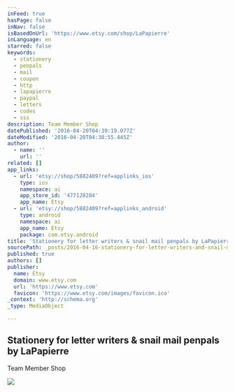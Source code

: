 ```yaml
---
inFeed: true
hasPage: false
inNav: false
isBasedOnUrl: 'https://www.etsy.com/shop/LaPapierre'
inLanguage: en
starred: false
keywords:
  - stationery
  - penpals
  - mail
  - coupon
  - http
  - lapapierre
  - paypal
  - letters
  - codes
  - sss
description: Team Member Shop
datePublished: '2016-04-20T04:39:19.077Z'
dateModified: '2016-04-20T04:38:55.445Z'
author:
  - name: ''
    url: ''
related: []
app_links:
  - url: 'etsy://shop/5882409?ref=applinks_ios'
    type: ios
    namespace: ai
    app_store_id: '477128284'
    app_name: Etsy
  - url: 'etsy://shop/5882409?ref=applinks_android'
    type: android
    namespace: ai
    app_name: Etsy
    package: com.etsy.android
title: 'Stationery for letter writers & snail mail penpals by LaPapierre'
sourcePath: _posts/2016-04-16-stationery-for-letter-writers-and-snail-mail-penpals-by-lapapi.md
published: true
authors: []
publisher:
  name: Etsy
  domain: www.etsy.com
  url: 'https://www.etsy.com'
  favicon: 'https://www.etsy.com/images/favicon.ico'
_context: 'http://schema.org'
_type: MediaObject

---
```

<article style=""><h1>Stationery for letter writers &amp; snail mail penpals by LaPapierre</h1><p>Team Member Shop</p><img src="https://s3-us-west-2.amazonaws.com/the-grid-img/p/693b2c7bdc8b0bc3cca62c05b8d8bcf81819bb6d.jpg" /></article>